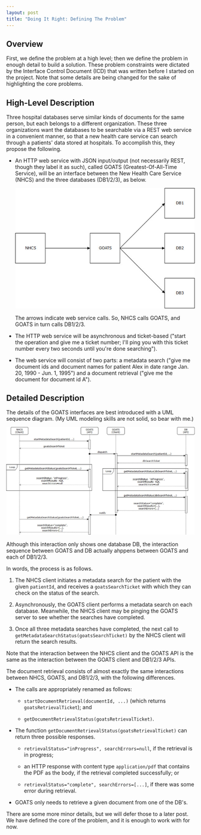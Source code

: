 ```yaml
---
layout: post
title: "Doing It Right: Defining The Problem"
---
```


## Overview

First, we define the problem at a high level; then we define the problem in enough detail to build a solution. These problem constraints were dictated by the Interface Control Document (ICD) that was written before I started on the project. Note that some details are being changed for the sake of highlighting the core problems. 

## High-Level Description

Three hospital databases serve similar kinds of documents for the same person, but each belongs to a different organization. These three organizations want the databases to be searchable via a REST web service in a convenient manner, so that a new health care service can search through a patients' data stored at hospitals. To accomplish this, they propose the following.

* An HTTP web service with JSON input/output (not necessarily REST, though they label it as such), called GOATS (Greatest-Of-All-Time Service), will be an interface between the New Health Care Service (NHCS) and the three databases (DB1/2/3), as below. 
  
  ![The system architecture.](/assets/doing_it_right_system_architecture.jfif)
  
  The arrows indicate web service calls. So, NHCS calls GOATS, and GOATS in turn calls DB1/2/3. 
  
* The HTTP web service will be asynchronous and ticket-based ("start the operation and give me a ticket number; I'll ping you with this ticket number every two seconds until you're done searching"). 

* The web service will consist of two parts: a metadata search ("give me document ids and document names for patient Alex in date range Jan. 20, 1990 - Jun. 1, 1995") and a document retrieval ("give me the document for document id A").

## Detailed Description

The details of the GOATS interfaces are best introduced with a UML sequence diagram. (My UML modeling skills are not solid, so bear with me.)

![The expected interaction between NHCS, GOATS, and the DB.](/assets/doing_it_right_interaction_overview.jfif)

Although this interaction only shows one database DB, the interaction sequence between GOATS and DB actually ahppens between GOATS and each of DB1/2/3. 

In words, the process is as follows. 

1. The NHCS client initiates a metadata search for the patient with the given `patientId`, and receives a `goatsSearchTicket` with which they can check on the status of the search. 

1. Asynchronously, the GOATS client performs a metadata search on each database. Meanwhile, the NHCS client may be pinging the GOATS server to see whether the searches have completed. 

1. Once all three metadata searches have completed, the next call to `getMetadataSearchStatus(goatsSearchTicket)` by the NHCS client will return the search results. 

Note that the interaction between the NHCS client and the GOATS API is the same as the interaction between the GOATS client and DB1/2/3 APIs. 

The document retrieval consists of almost exactly the same interactions between NHCS, GOATS, and DB1/2/3, with the following differences. 

* The calls are appropriately renamed as follows:

  - `startDocumentRetrieval(documentId, ...)` (which returns `goatsRetrievalTicket`); and 
  
  - `getDocumentRetrievalStatus(goatsRetrievalTicket)`. 

* The function `getDocumentRetrievalStatus(goatsRetrievalTicket)` can return three possible responses. 

  - `retrievalStatus="inProgress", searchErrors=null`, if the retrieval is in progress;
  
  - an HTTP response with content type `application/pdf` that contains the PDF as the body, if the retrieval completed successfully; or
  
  - `retrievalStatus="complete", searchErrors=[...]`, if there was some error during retrieval. 

* GOATS only needs to retrieve a given document from one of the DB's. 

There are some more minor details, but we will defer those to a later post. We have defined the core of the problem, and it is enough to work with for now. 
